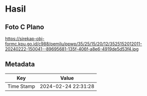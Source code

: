 # Hasil

## Foto C Plano

https://sirekap-obj-formc.kpu.go.id/c988/pemilu/ppwp/35/25/15/20/12/3525152012011-20240222-150041--89695681-135f-406f-a8e6-4919de5d53f4.jpg


## Metadata

| Key        | Value               |
| ---------- | ------------------- |
| Time Stamp | 2024-02-24 22:31:28 |



